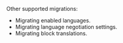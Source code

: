 Other supported migrations:

* Migrating enabled languages.
* Migrating language negotiation settings.
* Migrating block translations.